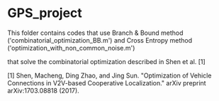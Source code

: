 # GPS_project

This folder contains codes that use Branch & Bound method ('combinatorial_optimization_BB.m') and Cross Entropy method ('optimization_with_non_common_noise.m')

that solve the combinatorial optimization described in Shen et al. [1]

[1] Shen, Macheng, Ding Zhao, and Jing Sun. "Optimization of Vehicle Connections in V2V-based Cooperative Localization." arXiv preprint arXiv:1703.08818 (2017).
